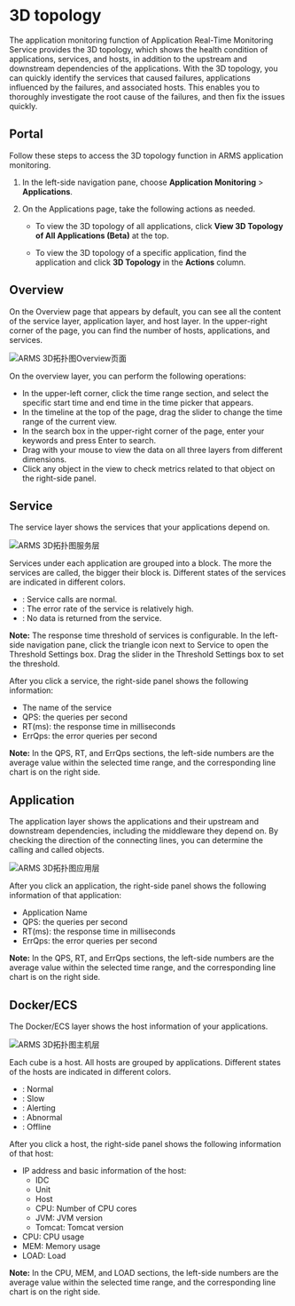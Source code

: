# 3D topology

The application monitoring function of Application Real-Time Monitoring Service provides the 3D topology, which shows the health condition of applications, services, and hosts, in addition to the upstream and downstream dependencies of the applications. With the 3D topology, you can quickly identify the services that caused failures, applications influenced by the failures, and associated hosts. This enables you to thoroughly investigate the root cause of the failures, and then fix the issues quickly.

## Portal

Follow these steps to access the 3D topology function in ARMS application monitoring.

1.  In the left-side navigation pane, choose **Application Monitoring** \> **Applications**.

2.  On the Applications page, take the following actions as needed.

    -   To view the 3D topology of all applications, click **View 3D Topology of All Applications \(Beta\)** at the top.

    -   To view the 3D topology of a specific application, find the application and click **3D Topology** in the **Actions** column.


## Overview

On the Overview page that appears by default, you can see all the content of the service layer, application layer, and host layer. In the upper-right corner of the page, you can find the number of hosts, applications, and services.

![ARMS 3D拓扑图Overview页面](https://static-aliyun-doc.oss-accelerate.aliyuncs.com/assets/img/en-US/6952628061/p43101.png)

On the overview layer, you can perform the following operations:

-   In the upper-left corner, click the time range section, and select the specific start time and end time in the time picker that appears.
-   In the timeline at the top of the page, drag the slider to change the time range of the current view.
-   In the search box in the upper-right corner of the page, enter your keywords and press Enter to search.
-   Drag with your mouse to view the data on all three layers from different dimensions.
-   Click any object in the view to check metrics related to that object on the right-side panel.

## Service

The service layer shows the services that your applications depend on.

![ARMS 3D拓扑图服务层](https://static-aliyun-doc.oss-accelerate.aliyuncs.com/assets/img/en-US/6952628061/p43102.png)

Services under each application are grouped into a block. The more the services are called, the bigger their block is. Different states of the services are indicated in different colors.

-   : Service calls are normal.
-   : The error rate of the service is relatively high.
-   : No data is returned from the service.

**Note:** The response time threshold of services is configurable. In the left-side navigation pane, click the triangle icon next to Service to open the Threshold Settings box. Drag the slider in the Threshold Settings box to set the threshold.

After you click a service, the right-side panel shows the following information:

-   The name of the service
-   QPS: the queries per second
-   RT\(ms\): the response time in milliseconds
-   ErrQps: the error queries per second

**Note:** In the QPS, RT, and ErrQps sections, the left-side numbers are the average value within the selected time range, and the corresponding line chart is on the right side.

## Application

The application layer shows the applications and their upstream and downstream dependencies, including the middleware they depend on. By checking the direction of the connecting lines, you can determine the calling and called objects.

![ARMS 3D拓扑图应用层](https://static-aliyun-doc.oss-accelerate.aliyuncs.com/assets/img/en-US/6952628061/p43104.png)

After you click an application, the right-side panel shows the following information of that application:

-   Application Name
-   QPS: the queries per second
-   RT\(ms\): the response time in milliseconds
-   ErrQps: the error queries per second

**Note:** In the QPS, RT, and ErrQps sections, the left-side numbers are the average value within the selected time range, and the corresponding line chart is on the right side.

## Docker/ECS

The Docker/ECS layer shows the host information of your applications.

![ARMS 3D拓扑图主机层](../images/p43105.png "Host layer of ARMS 3D Topology")

Each cube is a host. All hosts are grouped by applications. Different states of the hosts are indicated in different colors.

-   : Normal
-   : Slow
-   : Alerting
-   : Abnormal
-   : Offline

After you click a host, the right-side panel shows the following information of that host:

-   IP address and basic information of the host:
    -   IDC
    -   Unit
    -   Host
    -   CPU: Number of CPU cores
    -   JVM: JVM version
    -   Tomcat: Tomcat version
-   CPU: CPU usage
-   MEM: Memory usage
-   LOAD: Load

**Note:** In the CPU, MEM, and LOAD sections, the left-side numbers are the average value within the selected time range, and the corresponding line chart is on the right side.

